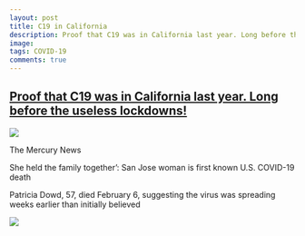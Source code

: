 ```yaml
---
layout: post
title: C19 in California
description: Proof that C19 was in California last year. Long before the useless lockdowns!
image: 
tags: COVID-19
comments: true
---
```


[Proof that C19 was in California last year. Long before the useless lockdowns!](https://www.google.com/url?q=https%3A%2F%2Fwww.mercurynews.com%2F2020%2F04%2F23%2Fshe-held-the-family-together-san-jose-woman-is-first-known-u-s-covid-19-death%2F&sa=D&sntz=1&usg=AFQjCNFA9-N5z2DC79MsAdtJcdthd8akpw) 
-------------------------------------------------------------------------------------------------------------------------------------------------------------------------------------------------------------------------------------------------------------------------------------------------------

[![](https://lh5.googleusercontent.com/S1FzdnZ6IDAPCZC0HSE9_go9EnU6tlQyFspTZNB9ff4jzIcf1LsFCM4JkF8AC5_3SBP7MoNkM_5fPFqn7WXsw7fTBu5ohXZO_elJvAqgzfzg19HbVTo=w1280)](https://www.google.com/url?q=https%3A%2F%2Fredcap.med.usc.edu%2Fsurveys%2F%3Fs%3DJ7KEL4YTKT&sa=D&sntz=1&usg=AFQjCNGgmJPVlIxKzdq9Pd16K5HC0kstRQ)

The Mercury News

She held the family together’: San Jose woman is first known U.S.
COVID-19 death

Patricia Dowd, 57, died February 6, suggesting the virus was spreading
weeks earlier than initially believed

![](https://lh4.googleusercontent.com/V5zD7vj75_F0np0vFjIRnP3AR0h1n0kEzluIGkRAmjbYQUPeGE3uEyfASrgc0N0H-4f0QyvI-pP5fSMx2I8OfpMxOylsLLZ-CIsmujELAHG78TfzXH5i=w1280)
